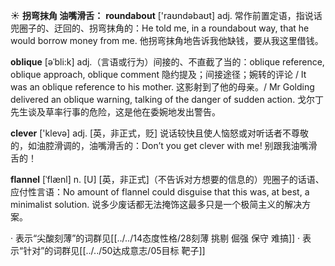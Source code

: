 ☀ <span class="category">**拐弯抹角 油嘴滑舌：**</span>
<span class="vocabulary">**roundabout**</span> ['raʊndəbaʊt] 
<span class="definition">adj. 常作前置定语，指说话兜圈子的、迂回的、拐弯抹角的：</span>He told me, in a roundabout way, that he would borrow money from me. 他拐弯抹角地告诉我他缺钱，要从我这里借钱。
           
<span class="vocabulary">**oblique**</span> [əˈbli:k]
<span class="definition">adj.（言语或行为）间接的、不直截了当的：</span>oblique reference, oblique approach, oblique comment 隐约提及；间接途径；婉转的评论 / It was an oblique reference to his mother. 这影射到了他的母亲。/ Mr Golding delivered an oblique warning, talking of the danger of sudden action. 戈尔丁先生谈及草率行事的危险，这是他在委婉地发出警告。

<span class="vocabulary">**clever**</span> ['klevə] 
<span class="definition">adj. [英，非正式，贬] 说话较快且使人恼怒或对听话者不尊敬的，如油腔滑调的，油嘴滑舌的：</span>Don’t you get clever with me! 别跟我油嘴滑舌的！
           
<span class="vocabulary">**flannel**</span> [ˈflænl]
<span class="definition">n. [U] [英，非正式]（不告诉对方想要的信息的）兜圈子的话语、应付性言语：</span>No amount of flannel could disguise that this was, at best, a minimalist solution. 说多少废话都无法掩饰这最多只是一个极简主义的解决方案。

· 表示“尖酸刻薄”的词群见[[../../14态度性格/28刻薄 挑剔 倔强 保守 难搞]]
· 表示“针对”的词群见[[../../50达成意志/05目标 靶子]]
